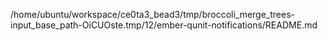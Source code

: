 /home/ubuntu/workspace/ce0ta3_bead3/tmp/broccoli_merge_trees-input_base_path-OiCUOste.tmp/12/ember-qunit-notifications/README.md